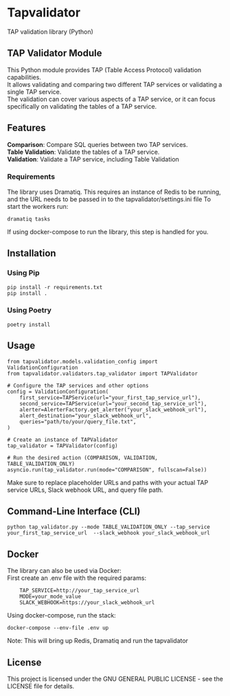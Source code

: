 # Tapvalidator

TAP validation library (Python)

## TAP Validator Module

This Python module provides TAP (Table Access Protocol) validation capabilities.<br>
It allows validating and comparing two different TAP services or validating a single TAP service. <br>
The validation can cover various aspects of a TAP service, or it can focus specifically on validating the tables of a TAP service.

## Features

**Comparison**: Compare SQL queries between two TAP services.<br>
**Table Validation**: Validate the tables of a TAP service.<br>
**Validation**: Validate a TAP service, including Table Validation<br>

### Requirements

The library uses Dramatiq. This requires an instance of Redis to be running, and the URL needs to be passed in to the tapvalidator/settings.ini file
To start the workers run:

    dramatiq tasks

If using docker-compose to run the library, this step is handled for you.


## Installation

### Using Pip

    pip install -r requirements.txt
    pip install .

### Using Poetry

    poetry install



## Usage

    from tapvalidator.models.validation_config import ValidationConfiguration
    from tapvalidator.validators.tap_validator import TAPValidator

    # Configure the TAP services and other options
    config = ValidationConfiguration(
        first_service=TAPService(url="your_first_tap_service_url"),
        second_service=TAPService(url="your_second_tap_service_url"),
        alerter=AlerterFactory.get_alerter("your_slack_webhook_url"),
        alert_destination="your_slack_webhook_url",
        queries="path/to/your/query_file.txt",
    )

    # Create an instance of TAPValidator
    tap_validator = TAPValidator(config)

    # Run the desired action (COMPARISON, VALIDATION, TABLE_VALIDATION_ONLY)
    asyncio.run(tap_validator.run(mode="COMPARISON", fullscan=False))


Make sure to replace placeholder URLs and paths with your actual TAP service URLs, Slack webhook URL, and query file path.


## Command-Line Interface (CLI)

    python tap_validator.py --mode TABLE_VALIDATION_ONLY --tap_service your_first_tap_service_url  --slack_webhook your_slack_webhook_url

## Docker

The library can also be used via Docker: <br>
First create an .env file with the required params:

        TAP_SERVICE=http://your_tap_service_url
        MODE=your_mode_value
        SLACK_WEBHOOK=https://your_slack_webhook_url

Using docker-compose, run the stack:

    docker-compose --env-file .env up

Note: This will bring up Redis, Dramatiq and run the tapvalidator

## License

This project is licensed under the GNU GENERAL PUBLIC LICENSE - see the LICENSE file for details.
